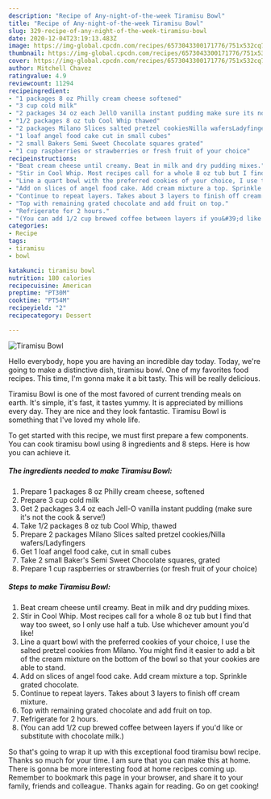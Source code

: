 ```yaml
---
description: "Recipe of Any-night-of-the-week Tiramisu Bowl"
title: "Recipe of Any-night-of-the-week Tiramisu Bowl"
slug: 329-recipe-of-any-night-of-the-week-tiramisu-bowl
date: 2020-12-04T23:19:13.483Z
image: https://img-global.cpcdn.com/recipes/6573043300171776/751x532cq70/tiramisu-bowl-recipe-main-photo.jpg
thumbnail: https://img-global.cpcdn.com/recipes/6573043300171776/751x532cq70/tiramisu-bowl-recipe-main-photo.jpg
cover: https://img-global.cpcdn.com/recipes/6573043300171776/751x532cq70/tiramisu-bowl-recipe-main-photo.jpg
author: Mitchell Chavez
ratingvalue: 4.9
reviewcount: 11294
recipeingredient:
- "1 packages 8 oz Philly cream cheese softened"
- "3 cup cold milk"
- "2 packages 34 oz each JellO vanilla instant pudding make sure its not the cook  serve"
- "1/2 packages 8 oz tub Cool Whip thawed"
- "2 packages Milano Slices salted pretzel cookiesNilla wafersLadyfingers"
- "1 loaf angel food cake cut in small cubes"
- "2 small Bakers Semi Sweet Chocolate squares grated"
- "1 cup raspberries or strawberries or fresh fruit of your choice"
recipeinstructions:
- "Beat cream cheese until creamy. Beat in milk and dry pudding mixes."
- "Stir in Cool Whip. Most recipes call for a whole 8 oz tub but I find that way too sweet, so I only use half a tub. Use whichever amount you&#39;d like!"
- "Line a quart bowl with the preferred cookies of your choice, I use the salted pretzel cookies from Milano. You might find it easier to add a bit of the cream mixture on the bottom of the bowl so that your cookies are able to stand."
- "Add on slices of angel food cake. Add cream mixture a top. Sprinkle grated chocolate."
- "Continue to repeat layers. Takes about 3 layers to finish off cream mixture."
- "Top with remaining grated chocolate and add fruit on top."
- "Refrigerate for 2 hours."
- "(You can add 1/2 cup brewed coffee between layers if you&#39;d like or substitute with chocolate milk.)"
categories:
- Recipe
tags:
- tiramisu
- bowl

katakunci: tiramisu bowl 
nutrition: 180 calories
recipecuisine: American
preptime: "PT30M"
cooktime: "PT54M"
recipeyield: "2"
recipecategory: Dessert

---
```



![Tiramisu Bowl](https://img-global.cpcdn.com/recipes/6573043300171776/751x532cq70/tiramisu-bowl-recipe-main-photo.jpg)

Hello everybody, hope you are having an incredible day today. Today, we're going to make a distinctive dish, tiramisu bowl. One of my favorites food recipes. This time, I'm gonna make it a bit tasty. This will be really delicious.



Tiramisu Bowl is one of the most favored of current trending meals on earth. It's simple, it's fast, it tastes yummy. It is appreciated by millions every day. They are nice and they look fantastic. Tiramisu Bowl is something that I've loved my whole life.


To get started with this recipe, we must first prepare a few components. You can cook tiramisu bowl using 8 ingredients and 8 steps. Here is how you can achieve it.

<!--inarticleads1-->

##### The ingredients needed to make Tiramisu Bowl:

1. Prepare 1 packages 8 oz Philly cream cheese, softened
1. Prepare 3 cup cold milk
1. Get 2 packages 3.4 oz each Jell-O vanilla instant pudding (make sure it&#39;s not the cook &amp; serve!)
1. Take 1/2 packages 8 oz tub Cool Whip, thawed
1. Prepare 2 packages Milano Slices salted pretzel cookies/Nilla wafers/Ladyfingers
1. Get 1 loaf angel food cake, cut in small cubes
1. Take 2 small Baker&#39;s Semi Sweet Chocolate squares, grated
1. Prepare 1 cup raspberries or strawberries (or fresh fruit of your choice)




<!--inarticleads2-->

##### Steps to make Tiramisu Bowl:

1. Beat cream cheese until creamy. Beat in milk and dry pudding mixes.
1. Stir in Cool Whip. Most recipes call for a whole 8 oz tub but I find that way too sweet, so I only use half a tub. Use whichever amount you&#39;d like!
1. Line a quart bowl with the preferred cookies of your choice, I use the salted pretzel cookies from Milano. You might find it easier to add a bit of the cream mixture on the bottom of the bowl so that your cookies are able to stand.
1. Add on slices of angel food cake. Add cream mixture a top. Sprinkle grated chocolate.
1. Continue to repeat layers. Takes about 3 layers to finish off cream mixture.
1. Top with remaining grated chocolate and add fruit on top.
1. Refrigerate for 2 hours.
1. (You can add 1/2 cup brewed coffee between layers if you&#39;d like or substitute with chocolate milk.)




So that's going to wrap it up with this exceptional food tiramisu bowl recipe. Thanks so much for your time. I am sure that you can make this at home. There is gonna be more interesting food at home recipes coming up. Remember to bookmark this page in your browser, and share it to your family, friends and colleague. Thanks again for reading. Go on get cooking!
